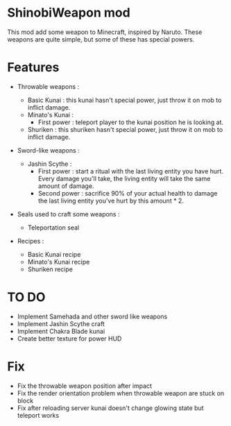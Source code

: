 # ShinobiWeapon mod
This mod add some weapon to Minecraft, inspired by Naruto. These weapons are quite simple, but some of these has special powers.

# Features

- Throwable weapons :
    - Basic Kunai : this kunai hasn't special power, just throw it on mob to inflict damage.
    - Minato's Kunai :
        - First power : teleport player to the kunai position he is looking at.
    - Shuriken : this shuriken hasn't special power, just throw it on mob to inflict damage.


- Sword-like weapons :
    - Jashin Scythe :
        - First power : start a ritual with the last living entity you have hurt. Every damage you'll take, the living entity will take the same amount of damage. 
      - Second power : sacrifice 90% of your actual health to damage the last living entity you've hurt by this amount * 2.


- Seals used to craft some weapons :
    - Teleportation seal
    
	

- Recipes :
    - Basic Kunai recipe
    - Minato's Kunai recipe
    - Shuriken recipe

# TO DO

- Implement Samehada and other sword like weapons
- Implement Jashin Scythe craft
- Implement Chakra Blade kunai
- Create better texture for power HUD

# Fix

- Fix the throwable weapon position after impact
- Fix the render orientation problem when throwable weapon are stuck on block
- Fix after reloading server kunai doesn't change glowing state but teleport works